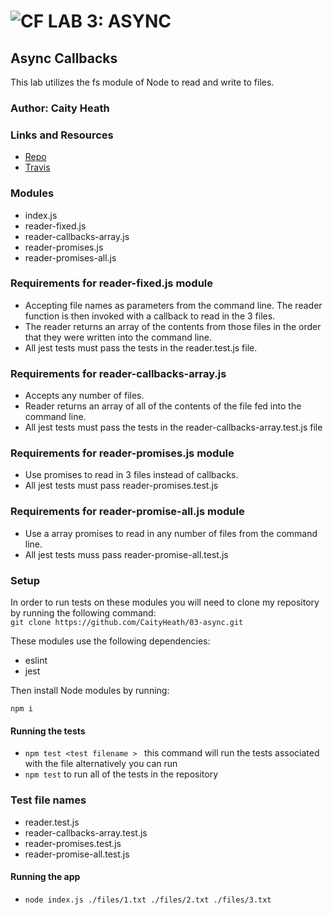 ![CF](http://i.imgur.com/7v5ASc8.png) LAB 3: ASYNC
=================================================

## Async Callbacks
This lab utilizes the fs module of Node to read and write to files. 

### Author: Caity Heath

### Links and Resources
* [Repo](https://github.com/CaityHeath/03-async)
* [Travis](https://www.travis-ci.com)

### Modules
* index.js
* reader-fixed.js
* reader-callbacks-array.js
* reader-promises.js
* reader-promises-all.js

### Requirements for reader-fixed.js module

* Accepting file names as parameters from the command line. The reader function is then invoked with a callback to read in the 3 files.
* The reader returns an array of the contents from those files in the order that they were written into the command line. 
* All jest tests must pass the tests in the reader.test.js file. 
 
### Requirements for reader-callbacks-array.js

* Accepts any number of files.
* Reader returns an array of all of the contents of the file fed into the command line. 
* All jest tests must pass the tests in the reader-callbacks-array.test.js file

### Requirements for reader-promises.js module

* Use promises to read in 3 files instead of callbacks.
* All jest tests must pass reader-promises.test.js

### Requirements for reader-promise-all.js module

* Use a array promises to read in any number of files from the command line.
* All jest tests muss pass reader-promise-all.test.js


### Setup
In order to run tests on these modules you will need to clone my repository by running the following  command: <br>
`git clone https://github.com/CaityHeath/03-async.git`

These modules use the following dependencies: 
<ul>
  <li>eslint
  <li>jest
</ul>
Then install Node modules by running: <br>

`npm i `

#### Running the tests
* `npm test <test filename > ` this command will run the tests associated with the file alternatively you can run 
* `npm test` to run all of the tests in the repository 

### Test file names
* reader.test.js
* reader-callbacks-array.test.js
* reader-promises.test.js
* reader-promise-all.test.js

#### Running the app 
* `node index.js ./files/1.txt ./files/2.txt ./files/3.txt`
